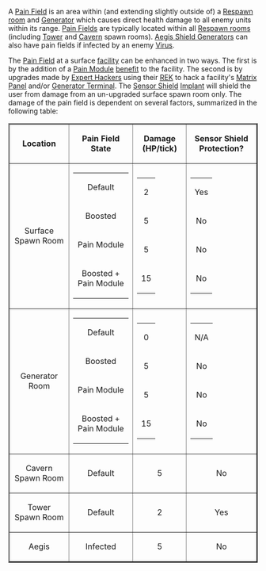 A [Pain Field](Pain_Field.md) is an area within (and extending slightly outside
of) a [Respawn room](../locations/Spawn_Room.md) and
[Generator](../items/Generator.md) which causes direct health damage to all
enemy units within its range. [Pain Fields](Pain_Field.md) are typically located
within all [Respawn rooms](../locations/Spawn_Room.md) (including
[Tower](../locations/Towers.md) and [Cavern](../locations/Caverns.md) spawn
rooms). [Aegis Shield Generators](../weapons/Aegis_Shield_Generator.md) can also
have pain fields if infected by an enemy [Virus](Virus.md).

The [Pain Field](Pain_Field.md) at a surface
[facility](../locations/Facilities.md) can be enhanced in two ways. The first is
by the addition of a [Pain Module](../modules/Pain_Module.md)
[benefit](../modules/Module_benefit.md) to the facility. The second is by upgrades
made by [Expert Hackers](../certifications/Expert_Hacking.md) using their
[REK](../weapons/Remote_Electronics_Kit.md) to hack a facility's
[Matrix Panel](../items/Matrix_Panel.md) and/or
[Generator Terminal](../items/Generator_Terminal.md). The
[Sensor Shield](../implants/Sensor_Shield.md) [Implant](../implants/index.md)
will shield the user from damage from an un-upgraded surface spawn room only.
The damage of the pain field is dependent on several factors, summarized in the
following table:

<table border="2">
<tr>
<td align="center">

<b>Location</b>

</td>
<td align="center">

<b>Pain Field State</b>

</td>
<td align="center">

<b>Damage (HP/tick)</b>

</td>
<td align="center">

<b>Sensor Shield Protection?</b>

</td>
</tr>
<tr>
<td align="center">

Surface Spawn Room

</td>
<td>
<table>
<tr>
<td align="center">

Default

</td>
</tr>
<tr>
<td align="center">

Boosted

</td>
</tr>
<tr>
<td align="center">

Pain Module

</td>
</tr>
<tr>
<td align="center">

Boosted + Pain Module

</td>
</tr>
</table>
<td align="center">
<table>
<tr>
<td align="center">

2

</td>
</tr>
<tr>
<td align="center">

5

</td>
</tr>
<tr>
<td align="center">

5

</td>
</tr>
<tr>
<td align="center">

15

</td>
</tr>
</table>
</td>
<td align="center">
<table>
<tr>
<td align="center">

Yes

</td>
</tr>
<tr>
<td align="center">

No

</td>
</tr>
<tr>
<td align="center">

No

</td>
</tr>
<tr>
<td align="center">

No

</td>
</tr>
</table>
</td>
</tr>
<tr>
<td align="center">

Generator Room

</td>
<td>
<table>
<tr>
<td align="center">

Default

</td>
</tr>
<tr>
<td align="center">

Boosted

</td>
</tr>
<tr>
<td align="center">

Pain Module

</td>
</tr>
<tr>
<td align="center">

Boosted + Pain Module

</td>
</tr>
</table>
<td align="center">
<table>
<tr>
<td align="center">

0

</td>
</tr>
<tr>
<td align="center">

5

</td>
</tr>
<tr>
<td align="center">

5

</td>
</tr>
<tr>
<td align="center">

15

</td>
</tr>
</table>
</td>
<td align="center">
<table>
<tr>
<td align="center">

N/A

</td>
</tr>
<tr>
<td align="center">

No

</td>
</tr>
<tr>
<td align="center">

No

</td>
</tr>
<tr>
<td align="center">

No

</td>
</tr>
</table>
</td>
</tr>
<tr>
<td align="center">

Cavern Spawn Room

</td>
<td align="center">

Default

</td>
<td align="center">

5

</td>
<td align="center">

No

</td>
</tr>
<tr>
<td align="center">

Tower Spawn Room

</td>
<td align="center">

Default

</td>
<td align="center">

2

</td>
<td align="center">

Yes

</td>
</tr>
<tr>
<td align="center">

Aegis

</td>
<td align="center">

Infected

</td>
<td align="center">

5

</td>
<td align="center">

No

</td>
</tr>
</table>

